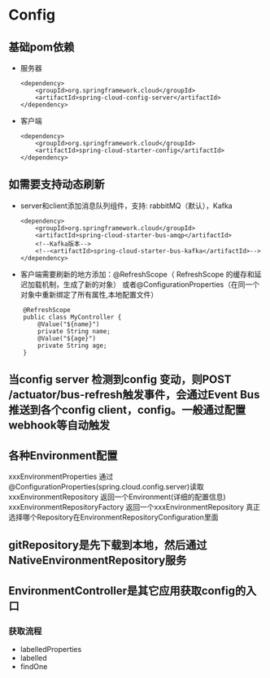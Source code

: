# Config 
## 基础pom依赖
- 服务器
    ```
    <dependency>
        <groupId>org.springframework.cloud</groupId>
        <artifactId>spring-cloud-config-server</artifactId>
    </dependency>
    ```
- 客户端
    ```
    <dependency>
        <groupId>org.springframework.cloud</groupId>
        <artifactId>spring-cloud-starter-config</artifactId>
    </dependency>
    ```
## 如需要支持动态刷新
- server和client添加消息队列组件，支持: rabbitMQ（默认），Kafka
    ```
    <dependency>
        <groupId>org.springframework.cloud</groupId>
        <artifactId>spring-cloud-starter-bus-amqp</artifactId>
        <!--Kafka版本-->
        <!--<artifactId>spring-cloud-starter-bus-kafka</artifactId>-->
    </dependency>
    ```
    
- 客户端需要刷新的地方添加：@RefreshScope（ RefreshScope 的缓存和延迟加载机制，生成了新的对象）
    或者@ConfigurationProperties（在同一个对象中重新绑定了所有属性,本地配置文件）
```
    @RefreshScope
    public class MyController {
        @Value("${name}")
        private String name;
        @Value("${age}")
        private String age;
    }
```
## 当config server 检测到config 变动，则POST /actuator/bus-refresh触发事件，会通过Event Bus推送到各个config client，config。一般通过配置webhook等自动触发
## 各种Environment配置
xxxEnvironmentProperties 通过@ConfigurationProperties(spring.cloud.config.server)读取
xxxEnvironmentRepository 返回一个Environment(详细的配置信息)
xxxEnvironmentRepositoryFactory 返回一个xxxEnvironmentRepository
真正选择哪个Repository在EnvironmentRepositoryConfiguration里面
## gitRepository是先下载到本地，然后通过NativeEnvironmentRepository服务
## EnvironmentController是其它应用获取config的入口
### 获取流程
- labelledProperties
- labelled
- findOne